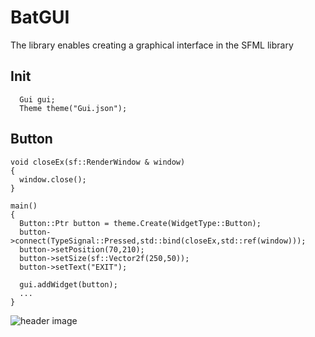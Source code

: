# BatGUI
The library enables creating a graphical interface in the SFML library

## Init
```
  Gui gui;
  Theme theme("Gui.json");
```

## Button
```
void closeEx(sf::RenderWindow & window)
{
  window.close();
}

main()
{
  Button::Ptr button = theme.Create(WidgetType::Button);
  button->connect(TypeSignal::Pressed,std::bind(closeEx,std::ref(window)));
  button->setPosition(70,210);
  button->setSize(sf::Vector2f(250,50));
  button->setText("EXIT");
  
  gui.addWidget(button);
  ...
}
```
![header image](https://github.com/Borysiakk/BatGUI/blob/master/Example/Button.png)
